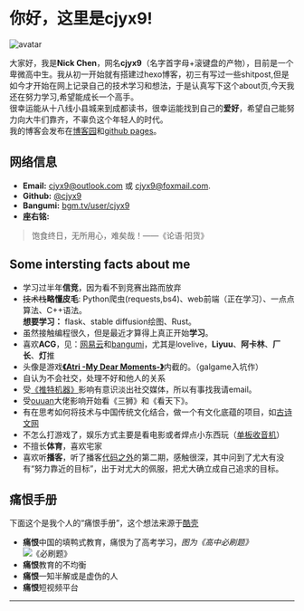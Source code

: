 # 你好，这里是cjyx9!
![avatar](https://thirdqq.qlogo.cn/g?b=sdk&k=Xe3Iv9yyk7ZRpLe6ttWCvg&kti=ZH8KSwAAAAA&s=160&t=1675240325)  

大家好，我是**Nick Chen**，网名**cjyx9**（名字首字母+滚键盘的产物），目前是一个卑微高中生。我从初一开始就有搭建过hexo博客，初三有写过一些shitpost,但是如今才开始在网上记录自己的技术学习和想法，于是认真写下这个about页,今天我还在努力学习,希望能成长一个高手。  
很幸运能从十八线小县城来到成都读书，很幸运能找到自己的**爱好**，希望自己能努力向大牛们靠齐，不辜负这个年轻人的时代。  
我的博客会发布在[博客园](https://www.cnblogs.com/cjyx9/)和[github pages](https://nick-cjyx9.github.io/)。

## 网络信息
- **Email:** <cjyx9@outlook.com> 或 <cjyx9@foxmail.com>.
- **Github:** [@cjyx9](https://github.com/nick-cjyx9)
- **Bangumi:** [bgm.tv/user/cjyx9](https://bgm.tv/user/cjyx9)
- **座右铭:** 
> 饱食终日，无所用心，难矣哉！——《论语·阳货》
  
## Some intersting facts about me
- 学习过半年**信竞**，因为看不到竞赛出路而放弃
- ~~技术栈~~**略懂皮毛**: Python爬虫(requests,bs4)、web前端（正在学习）、一点点算法、C++语法。  
**想要学习：** flask、stable diffusion绘图、Rust。
- 虽然接触编程很久，但是最近才算得上真正开始**学习**。
- 喜欢**ACG**，见：[网易云](https://music.163.com/#/user/home?id=1883956486)和[bangumi](https://bgm.tv/user/cjyx9)，尤其是lovelive，**Liyuu**、**阿卡林**、**厂长**、**灯**推
- 头像是游戏[**《Atri -My Dear Moments-》**](https://bgm.tv/subject/297264)内截的。（galgame入坑作）
- 自认为不会社交，处理不好和他人的关系
- 受[《推特机器》](https://book.douban.com/subject/36096594/)影响有意识淡出社交媒体，所以有事找我请email。
- 受[ouuan](https://ouuan.moe/about)大佬影响开始看《三狮》和《看天下》。
- 有在思考如何将技术与中国传统文化结合，做一个有文化底蕴的项目，如[古诗文网](https://www.gushiwen.cn/)
- 不怎么打游戏了，娱乐方式主要是看电影或者焊点小东西玩（[单板收音机](https://s2.loli.net/2023/06/06/AQNFejfxkhYHLSd.png)）
- 不擅长**体育**，喜欢宅家
- 喜欢听**播客**，听了播客[代码之外](https://open.spotify.com/show/4SQGjdFrUwoE21iVoeHnjC?si=b7200059391c47f5)的第二期，感触很深，其中问到了尤大有没有“努力靠近的目标”，出于对尤大的佩服，把尤大确立成自己追求的目标。
## 痛恨手册
下面这个是我个人的“痛恨手册”，这个想法来源于[酷壳](https://coolshell.cn/haoel)

- **痛恨**中国的填鸭式教育，痛恨为了高考学习，*图为《高中必刷题》*
![《必刷题》](https://s2.loli.net/2023/06/06/1RXSIVDpHhJLkNr.png)
- **痛恨**教育的不均衡
- **痛恨**一知半解或是虚伪的人
- **痛恨**短视频平台


----------------
